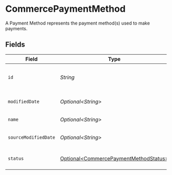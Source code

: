 # CommercePaymentMethod

A Payment Method represents the payment method(s) used to make payments.


## Fields

| Field                                                                                        | Type                                                                                         | Required                                                                                     | Description                                                                                  | Example                                                                                      |
| -------------------------------------------------------------------------------------------- | -------------------------------------------------------------------------------------------- | -------------------------------------------------------------------------------------------- | -------------------------------------------------------------------------------------------- | -------------------------------------------------------------------------------------------- |
| `id`                                                                                         | *String*                                                                                     | :heavy_check_mark:                                                                           | A unique, persistent identifier for this record                                              | 13d946f0-c5d5-42bc-b092-97ece17923ab                                                         |
| `modifiedDate`                                                                               | *Optional\<String>*                                                                          | :heavy_minus_sign:                                                                           | N/A                                                                                          | 2022-10-23 00:00:00 +0000 UTC                                                                |
| `name`                                                                                       | *Optional\<String>*                                                                          | :heavy_minus_sign:                                                                           | The name of the PaymentMethod                                                                | Alipay                                                                                       |
| `sourceModifiedDate`                                                                         | *Optional\<String>*                                                                          | :heavy_minus_sign:                                                                           | N/A                                                                                          | 2022-10-23 00:00:00 +0000 UTC                                                                |
| `status`                                                                                     | [Optional\<CommercePaymentMethodStatus>](../../models/shared/CommercePaymentMethodStatus.md) | :heavy_minus_sign:                                                                           | Status of the Payment Method.                                                                |                                                                                              |